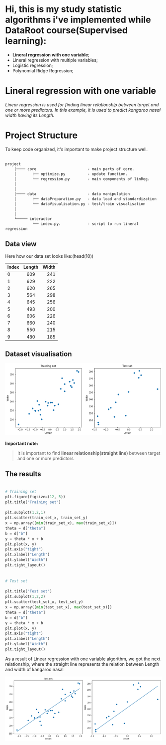 # Hi, this is my study statistic algorithms i've implemented while DataRoot course(Supervised learning):

+ **Lineral regression with one variable**;
+ Lineral regression with multiple variables;
+ Logistic regression;
+ Polynomial Ridge Regression;


# Lineral regression with one variable 

*Linear regression is used for finding linear relationship between target and one or more predictors.
In this example, it is used to predict kangaroo nasal width *having* its *Length*.*


# Project Structure

To keep code organized, it's important to make project structure well.
```

project
    │──── core                       - main parts of core. 
    │       ├── optimize.py          - update function.
    │       └── regression.py        - main components of linReg.
    │   
    │   
    │──── data                       - data manipulation
    │       ├── dataPreparation.py   - data load and standardization 
    │       └── dataVisualisation.py - test/train visualisation
    │
    │
    └───── interactor             
            └── index.py.            - script to run lineral regression

```


## Data view

Here how our data set looks like:(head(10))

| Index | Length   | Width |
| ------|:--------:| -----:|
| 0     |  609     | 241   |
| 1     |  629     | 222   |
| 2     |  620     | 265   |
| 3     |  564     | 298   |
| 4     |  645     | 256   |
| 5     |  493     | 200   |
| 6     |  606     | 226   |
| 7     |  660     | 240   |
| 8     |  550     | 215   |
| 9     |  480     | 185   |


## Dataset visualisation

![alt text](media/DatasetVisual.png ":)")​

**Important note:**
>  It is important to find **linear relationship(straight line)** between target and one or more predictors


## The results

```python

# Training set
plt.figure(figsize=(12, 5))
plt.title("Training set")

plt.subplot(1,2,1)
plt.scatter(train_set_x, train_set_y)
x = np.array([min(train_set_x), max(train_set_x)])
theta = d["theta"]
b = d["b"]
y = theta * x + b
plt.plot(x, y)  
plt.axis("tight")
plt.xlabel("Length")
plt.ylabel("Width")
plt.tight_layout()


# Test set

plt.title("Test set")
plt.subplot(1,2,2)
plt.scatter(test_set_x, test_set_y)
x = np.array([min(test_set_x), max(test_set_x)])
theta = d["theta"]
b = d["b"]
y = theta * x + b
plt.plot(x, y)  
plt.axis("tight")
plt.xlabel("Length")
plt.ylabel("Width")
plt.tight_layout()

```  

As a result of Linear regression with one variable algorithm, we got the next relationship, 
where the straight line represents the relation between Length and width of kangaroo nasal

![alt text](media/resultPlots.png ":)")​